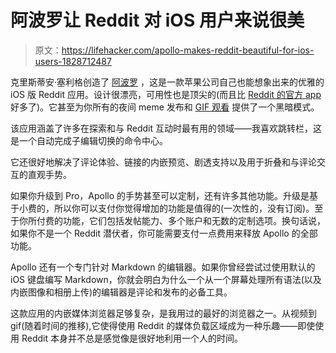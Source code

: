 # 阿波罗让 Reddit 对 iOS 用户来说很美

> 原文：<https://lifehacker.com/apollo-makes-reddit-beautiful-for-ios-users-1828712487>

克里斯蒂安·塞利格创造了 [阿波罗](https://itunes.apple.com/app/id979274575) ，这是一款苹果公司自己也能想象出来的优雅的 iOS 版 Reddit 应用。设计很漂亮，可用性也是顶尖的(而且比 [Reddit 的官方 app](https://itunes.apple.com/us/app/reddit-trending-news/id1064216828?mt=8) 好多了)。它甚至为你所有的夜间 meme 发布和 [GIF 观看](https://www.reddit.com/r/AnimalsBeingJerks/) 提供了一个黑暗模式。



该应用涵盖了许多在探索和与 Reddit 互动时最有用的领域——我喜欢跳转栏，这是一个自动完成子编辑切换的命令中心。

它还很好地解决了评论体验、链接的内嵌预览、剧透支持以及用于折叠和与评论交互的直观手势。

如果你升级到 Pro，Apollo 的手势甚至可以定制，还有许多其他功能。升级是基于小费的，所以你可以支付你觉得增加的功能是值得的(一次性的，没有订阅)。至于你所付费的功能，它们包括发帖能力、多个账户和无数的定制选项。换句话说，如果你不是一个 Reddit 潜伏者，你可能需要支付一点费用来释放 Apollo 的全部功能。

Apollo 还有一个专门针对 Markdown 的编辑器。如果你曾经尝试过使用默认的 iOS 键盘编写 Markdown，你就会明白为什么一个从一个屏幕处理所有语法(以及内嵌图像和相册上传)的编辑器是评论和发布的必备工具。

这款应用的内嵌媒体浏览器足够复杂，是我用过的最好的浏览器之一。从视频到 gif(随着时间的推移),它使得使用 Reddit 的媒体负载区域成为一种乐趣——即使使用 Reddit 本身并不总是感觉像是很好地利用一个人的时间。